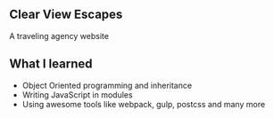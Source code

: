 <h2>Clear View Escapes</h2>

A traveling agency website

<h2>What I learned</h2>

<ul>
  <li>Object Oriented programming and inheritance</li>
  <li>Writing JavaScript in modules</li>
  <li>Using awesome tools like webpack, gulp, postcss and many more</li>
</ul>
